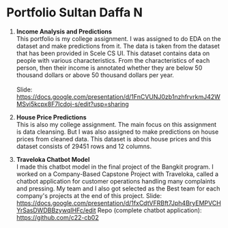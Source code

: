 # Portfolio Sultan Daffa N

1. **Income Analysis and Predictions** <br/>
   This portfolio is my college assignment. I was assigned to do EDA on the dataset and make predictions from it. The data is taken from the dataset that has been provided in Scele CS UI. This dataset contains data on people with various characteristics. From the characteristics of each person, then their income is annotated whether they are below 50 thousand dollars or above 50 thousand dollars per year. <br/><br/>
Slide: https://docs.google.com/presentation/d/1FnCVUNJ0zb1nzhfrvrkmJ42WMSvi5kcpx8F7Icdoj-s/edit?usp=sharing

2. **House Price Predictions** <br/>
   This is also my college assignment. The main focus on this assignment is data cleansing. But I was also assigned to make predictions on house prices from cleaned data. This dataset is about house prices and this dataset consists of 29451 rows and 12 columns.

2. **Traveloka Chatbot Model** <br/>
   I made this chatbot model in the final project of the Bangkit program. I worked on a Company-Based Capstone Project with Traveloka, called a chatbot application for customer operations handling many complaints and pressing. My team and I also got selected as the Best team for each company's projects at the end of this project.
   Slide: https://docs.google.com/presentation/d/1fxCdtVFRBft7Jph4BryEMPVCHYrSasDWDBBzywqIHFc/edit
   Repo (complete chatbot application): https://github.com/c22-cb02
